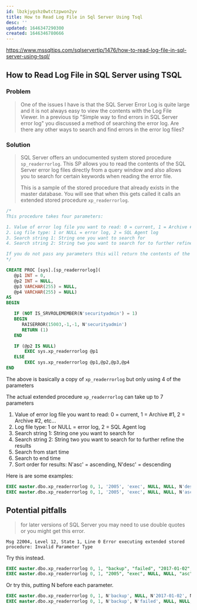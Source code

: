 ```yaml
---
id: lbzkjygshz0wtctzpwon2yv
title: How to Read Log File in Sql Server Using Tsql
desc: ''
updated: 1646347290300
created: 1646346780666
---
```



<https://www.mssqltips.com/sqlservertip/1476/how-to-read-log-file-in-sql-server-using-tsql/>

## How to Read Log File in SQL Server using TSQL

### Problem

> One of the issues I have is that the SQL Server Error Log is quite large and it is not always easy to view the contents with the Log File Viewer. In a previous tip "Simple way to find errors in SQL Server error log" you discussed a method of searching the error log. Are there any other ways to search and find errors in the error log files?

### Solution

> SQL Server offers an undocumented system stored procedure `sp_readerrorlog`. This SP allows you to read the contents of the SQL Server error log files directly from a query window and also allows you to search for certain keywords when reading the error file.
>
> This is a sample of the stored procedure that already exists in the master database. You will see that when this gets called it calls an extended stored procedure `xp_readerrorlog`.

```sql
/*
This procedure takes four parameters:

1. Value of error log file you want to read: 0 = current, 1 = Archive #1, 2 = Archive #2, etc...
2. Log file type: 1 or NULL = error log, 2 = SQL Agent log
3. Search string 1: String one you want to search for
4. Search string 2: String two you want to search for to further refine the results

If you do not pass any parameters this will return the contents of the current error log.
*/

CREATE PROC [sys].[sp_readerrorlog](
   @p1 INT = 0,
   @p2 INT = NULL,
   @p3 VARCHAR(255) = NULL,
   @p4 VARCHAR(255) = NULL)
AS
BEGIN

   IF (NOT IS_SRVROLEMEMBER(N'securityadmin') = 1)
   BEGIN
      RAISERROR(15003,-1,-1, N'securityadmin')
      RETURN (1)
   END

   IF (@p2 IS NULL)
       EXEC sys.xp_readerrorlog @p1
   ELSE
       EXEC sys.xp_readerrorlog @p1,@p2,@p3,@p4
END
```

The above is basically a copy of `xp_readerrorlog` but only using 4 of the parameters

The actual extended procedure `xp_readerrorlog` can take up to 7 parameters

1. Value of error log file you want to read: 0 = current, 1 = Archive #1, 2 = Archive #2, etc...
2. Log file type: 1 or NULL = error log, 2 = SQL Agent log
3. Search string 1: String one you want to search for
4. Search string 2: String two you want to search for to further refine the results
5. Search from start time
6. Search to end time
7. Sort order for results: N'asc' = ascending, N'desc' = descending

Here is are some examples:

```sql
EXEC master.dbo.xp_readerrorlog 0, 1, '2005', 'exec', NULL, NULL, N'desc'
EXEC master.dbo.xp_readerrorlog 0, 1, '2005', 'exec', NULL, NULL, N'asc'
```

## Potential pitfalls

> for later versions of SQL Server you may need to use double quotes or you might get this error.

`Msg 22004, Level 12, State 1, Line 0
Error executing extended stored procedure: Invalid Parameter Type`

Try this instead.

```sql
EXEC master.dbo.xp_readerrorlog 0, 1, "backup", "failed", "2017-01-02", "2017-02-02", "desc"
EXEC master.dbo.xp_readerrorlog 0, 1, "2005", "exec", NULL, NULL, "asc"
```

Or try this, putting N before each parameter.

```sql
EXEC master.dbo.xp_readerrorlog 0, 1, N'backup', NULL, N'2017-01-02', N'2017-02-02', N'desc'
EXEC master.dbo.xp_readerrorlog 0, 1, N'backup', N'failed', NULL, NULL, N'asc'
```
